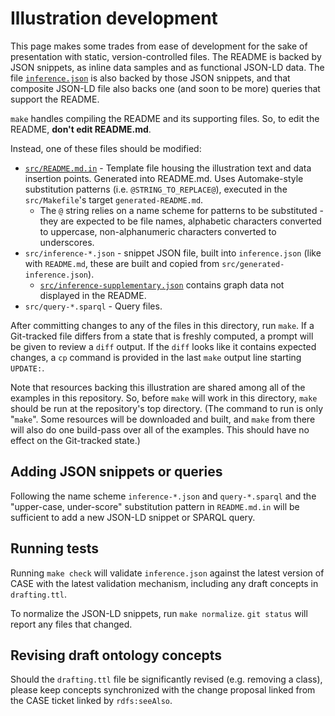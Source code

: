 # Illustration development

This page makes some trades from ease of development for the sake of presentation with static, version-controlled files.  The README is backed by JSON snippets, as inline data samples and as functional JSON-LD data.  The file [`inference.json`](inference.json) is also backed by those JSON snippets, and that composite JSON-LD file also backs one (and soon to be more) queries that support the README.

`make` handles compiling the README and its supporting files.  So, to edit the README, **don't edit README.md**.

Instead, one of these files should be modified:
* [`src/README.md.in`](src/README.md.in) - Template file housing the illustration text and data insertion points.  Generated into README.md.  Uses Automake-style substitution patterns (i.e. `@STRING_TO_REPLACE@`), executed in the `src/Makefile`'s target `generated-README.md`.
  - The `@` string relies on a name scheme for patterns to be substituted - they are expected to be file names, alphabetic characters converted to uppercase, non-alphanumeric characters converted to underscores.
* `src/inference-*.json` - snippet JSON file, built into `inference.json` (like with `README.md`, these are built and copied from `src/generated-inference.json`).
  - [`src/inference-supplementary.json`](src/inference-supplementary.json) contains graph data not displayed in the README.
* `src/query-*.sparql` - Query files.

After committing changes to any of the files in this directory, run `make`.  If a Git-tracked file differs from a state that is freshly computed, a prompt will be given to review a `diff` output.  If the `diff` looks like it contains expected changes, a `cp` command is provided in the last `make` output line starting `UPDATE:`.

Note that resources backing this illustration are shared among all of the examples in this repository.  So, before `make` will work in this directory, `make` should be run at the repository's top directory.  (The command to run is only "`make`".  Some resources will be downloaded and built, and `make` from there will also do one build-pass over all of the examples.  This should have no effect on the Git-tracked state.)


## Adding JSON snippets or queries

Following the name scheme `inference-*.json` and `query-*.sparql` and the "upper-case, under-score" substitution pattern in `README.md.in` will be sufficient to add a new JSON-LD snippet or SPARQL query.


## Running tests

Running `make check` will validate `inference.json` against the latest version of CASE with the latest validation mechanism, including any draft concepts in `drafting.ttl`.

To normalize the JSON-LD snippets, run `make normalize`.  `git status` will report any files that changed.


## Revising draft ontology concepts

Should the `drafting.ttl` file be significantly revised (e.g. removing a class), please keep concepts synchronized with the change proposal linked from the CASE ticket linked by `rdfs:seeAlso`.
